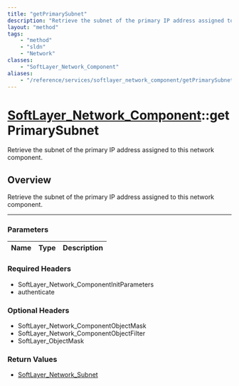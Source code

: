 ```yaml
---
title: "getPrimarySubnet"
description: "Retrieve the subnet of the primary IP address assigned to this network component."
layout: "method"
tags:
    - "method"
    - "sldn"
    - "Network"
classes:
    - "SoftLayer_Network_Component"
aliases:
    - "/reference/services/softlayer_network_component/getPrimarySubnet"
---
```

# [SoftLayer_Network_Component](/reference/services/SoftLayer_Network_Component)::getPrimarySubnet


Retrieve the subnet of the primary IP address assigned to this network component.


## Overview 
Retrieve the subnet of the primary IP address assigned to this network component.

-----

### Parameters 
|Name | Type | Description |
| --- | --- | --- |


### Required Headers
* SoftLayer_Network_ComponentInitParameters
* authenticate


### Optional Headers
* SoftLayer_Network_ComponentObjectMask
* SoftLayer_Network_ComponentObjectFilter
* SoftLayer_ObjectMask

### Return Values
* <a href='/reference/datatypes/SoftLayer_Network_Subnet'>SoftLayer_Network_Subnet </a>




